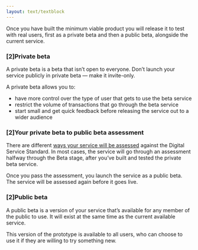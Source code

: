 ```yaml
---
layout: text/textblock
---
```


Once you have built the minimum viable product you will release it to test with real users, first as a private beta and then a public beta, alongside the current service.

### [2]Private beta

A private beta is a beta that isn’t open to everyone. Don’t launch your service publicly in private beta — make it invite-only.

A private beta allows you to:
- have more control over the type of user that gets to use the beta service
- restrict the volume of transactions that go through the beta service
- start small and get quick feedback before releasing the service out to a wider audience

### [2]Your private beta to public beta assessment

There are different [ways your service will be assessed](https://www.dta.gov.au/standard/meeting-standard/) against the Digital Service Standard. In most cases, the service will go through an assessment halfway through the Beta stage, after you’ve built and tested the private beta service.

Once you pass the assessment, you launch the service as a public beta. The service will be assessed again before it goes live.

### [2]Public beta

A public beta is a version of your service that’s available for any member of the public to use. It will exist at the same time as the current available service.

This version of the prototype is available to all users, who can choose to use it if they are willing to try something new.
